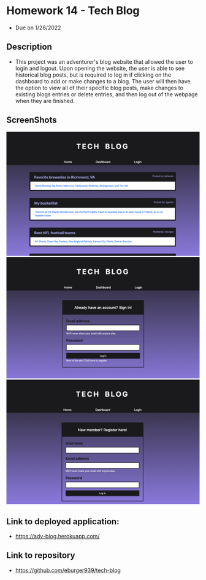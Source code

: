 # Homework 14 - Tech Blog
* Due on 1/26/2022


## Description
* This project was an adventurer's blog website that allowed the user to login and logout.  Upon opening the website, the user is able to see historical blog posts, but is required to log in if clicking on the dashboard to add or make changes to a blog.  The user will then have the option to view all of their specific blog posts, make changes to existing blogs entries or delete entries, and then log out of the webpage when they are finished.


## ScreenShots
![Preview](images/TBHP.png)
![Preview](images/TBlogin.png)
![Preview](images/TBreg.png)


## Link to deployed application:
* https://adv-blog.herokuapp.com/

## Link to repository
* https://github.com/eburger939/tech-blog


